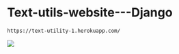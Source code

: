 # Text-utils-website---Django

```bash
https://text-utility-1.herokuapp.com/
```

![](https://text-utility-1.herokuapp.com/)
